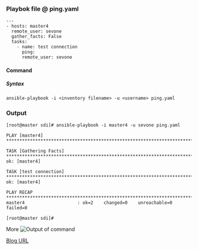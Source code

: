 ### Playbok file @ ping.yaml


    ---
    - hosts: master4
      remote_user: sevone
      gather_facts: False
      tasks:
        - name: test connection
          ping:
          remote_user: sevone


#### Command 
##### Syntax

    ansible-playbook -i <inventory filename> -u <username> ping.yaml

### Output

    [root@master sdi]# ansible-playbook -i master4 -u sevone ping.yaml
    
    PLAY [master4] ***************************************************************************************************************************************************************************************************************************
    
    TASK [Gathering Facts] *******************************************************************************************************************************************************************************************************************
    ok: [master4]
    
    TASK [test connection] *******************************************************************************************************************************************************************************************************************
    ok: [master4]
    
    PLAY RECAP *******************************************************************************************************************************************************************************************************************************
    master4                    : ok=2    changed=0    unreachable=0    failed=0
    
    [root@master sdi]#


More
![Output of command](https://lh3.googleusercontent.com/1WuYhO1XcQAcBkIV2qd3OfQ7qb7-besV8j6olACAMVcgtnSCanfFw-9nfFjZ8AdiyoMWp1wXDG8Z5g "output")

[Blog URL](http://amitkarpe1.blogspot.com/2018/08/ansible-ping-example_21.html)

<!--stackedit_data:
eyJoaXN0b3J5IjpbMTczMzc3MTc1MCwtMTQ1MzMzNjI2NSwyNj
k2NjA3NjAsLTI1NTA1MDcyNiwtMTk3NzI4Mzg5NiwtMTUxNTM3
NDE2NywtNzc2ODc2NDg1XX0=
-->